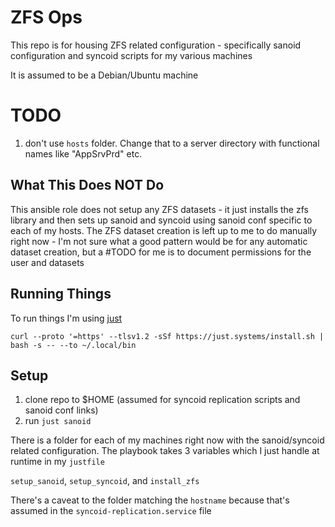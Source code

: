 # ZFS Ops

This repo is for housing ZFS related configuration - specifically sanoid configuration and syncoid scripts for my various machines

It is assumed to be a Debian/Ubuntu machine

# TODO

1. don't use `hosts` folder. Change that to a server directory with functional names like "AppSrvPrd" etc.

## What This Does NOT Do

This ansible role does not setup any ZFS datasets - it just installs the zfs library and then sets up sanoid and syncoid using sanoid conf specific to each of my hosts. The ZFS dataset creation is left up to me to do manually right now - I'm not sure what a good pattern would be for any automatic dataset creation, but a #TODO for me is to document permissions for the user and datasets

## Running Things

To run things I'm using [just](https://github.com/casey/just)

`curl --proto '=https' --tlsv1.2 -sSf https://just.systems/install.sh | bash -s -- --to ~/.local/bin`

## Setup

1. clone repo to $HOME (assumed for syncoid replication scripts and sanoid conf links)
2. run `just sanoid`

There is a folder for each of my machines right now with the sanoid/syncoid related configuration. The playbook takes 3 variables which I just handle at runtime in my `justfile`

`setup_sanoid`, `setup_syncoid`, and `install_zfs`

There's a caveat to the folder matching the `hostname` because that's assumed in the `syncoid-replication.service` file
